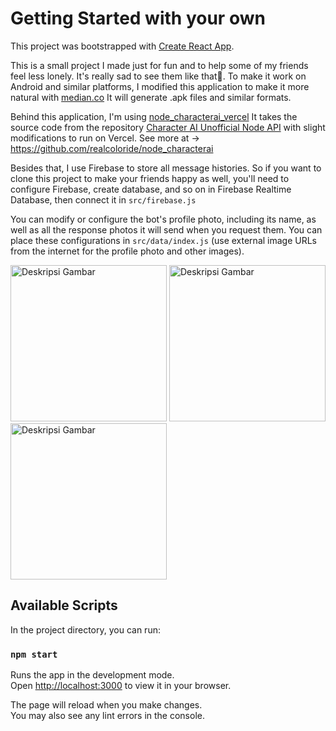 # Getting Started with your own
This project was bootstrapped with [Create React App](https://github.com/facebook/create-react-app).

This is a small project I made just for fun and to help some of my friends feel less lonely. It's really sad to see them like that🥲. To make it work on Android and similar platforms, I modified this application to make it more natural with [median.co](https://median.co/) It will generate .apk files and similar formats.


Behind this application, I'm using [node_characterai_vercel](https://github.com/anwarizz/node_characterai_vercel) It takes the source code from the repository [Character AI Unofficial Node API](https://github.com/realcoloride/node_characterai) with slight modifications to run on Vercel. See more at -> https://github.com/realcoloride/node_characterai

Besides that, I use Firebase to store all message histories. So if you want to clone this project to make your friends happy as well, you'll need to configure Firebase, create database, and so on in Firebase Realtime Database, then connect it in ```src/firebase.js```

You can modify or configure the bot's profile photo, including its name, as well as all the response photos it will send when you request them. You can place these configurations in `src/data/index.js` (use external image URLs from the internet for the profile photo and other images).

<img src="https://gqhygebxvljzpaawzyzl.supabase.co/storage/v1/object/sign/github/WhatsApp%20Image%202024-08-30%20at%2015.19.58_3c3aee2b.jpg?token=eyJhbGciOiJIUzI1NiIsInR5cCI6IkpXVCJ9.eyJ1cmwiOiJnaXRodWIvV2hhdHNBcHAgSW1hZ2UgMjAyNC0wOC0zMCBhdCAxNS4xOS41OF8zYzNhZWUyYi5qcGciLCJpYXQiOjE3MjUwMDI2NDUsImV4cCI6MTc1NjUzODY0NX0.o-dafL9WSG6TmtPEtLl8xGUheAgTEIF2KABdeYs-PF0&t=2024-08-30T07%3A24%3A02.039Z" alt="Deskripsi Gambar" width="250">


<img src="https://gqhygebxvljzpaawzyzl.supabase.co/storage/v1/object/sign/github/WhatsApp%20Image%202024-08-30%20at%2015.20.00_7f6a1ef8.jpg?token=eyJhbGciOiJIUzI1NiIsInR5cCI6IkpXVCJ9.eyJ1cmwiOiJnaXRodWIvV2hhdHNBcHAgSW1hZ2UgMjAyNC0wOC0zMCBhdCAxNS4yMC4wMF83ZjZhMWVmOC5qcGciLCJpYXQiOjE3MjUwMDI2NTksImV4cCI6MTc1NjUzODY1OX0.e40-oX2YGqQp6vb80QfIyhbntXk4M_JXG8x7vlbYyTU&t=2024-08-30T07%3A24%3A15.314Z" alt="Deskripsi Gambar" width="250">


<img src="https://gqhygebxvljzpaawzyzl.supabase.co/storage/v1/object/sign/github/WhatsApp%20Image%202024-08-30%20at%2015.21.10_d497926d.jpg?token=eyJhbGciOiJIUzI1NiIsInR5cCI6IkpXVCJ9.eyJ1cmwiOiJnaXRodWIvV2hhdHNBcHAgSW1hZ2UgMjAyNC0wOC0zMCBhdCAxNS4yMS4xMF9kNDk3OTI2ZC5qcGciLCJpYXQiOjE3MjUwMDI2NzEsImV4cCI6MTc1NjUzODY3MX0.pcyDXEanwcQ2-oDTecRukGQy3iIpOyivARhw2bz_a5I&t=2024-08-30T07%3A24%3A27.463Z" alt="Deskripsi Gambar" width="250">



## Available Scripts

In the project directory, you can run:

### `npm start`

Runs the app in the development mode.\
Open [http://localhost:3000](http://localhost:3000) to view it in your browser.

The page will reload when you make changes.\
You may also see any lint errors in the console.

